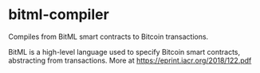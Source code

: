# bitml-compiler
Compiles from BitML smart contracts to Bitcoin transactions.

BitML is a high-level language used to specify Bitcoin smart contracts, abstracting from transactions.
More at https://eprint.iacr.org/2018/122.pdf
